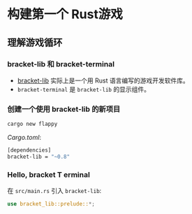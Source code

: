 # 构建第一个 Rust游戏
## 理解游戏循环
### bracket-lib 和 bracket-terminal
- [bracket-lib](https://github.com/amethyst/bracket-lib) 实际上是一个用 Rust 语言编写的游戏开发软件库。
- `bracket-terminal` 是 `bracket-lib` 的显示组件。

### 创建一个使用 bracket-lib 的新项目

```sh
cargo new flappy
```

*Cargo.toml*:
```sh
[dependencies]
bracket-lib = "~0.8"
```
### Hello, bracket T erminal

在 `src/main.rs` 引入 `bracket-lib`:
```rust
use bracket_lib::prelude::*;
```
